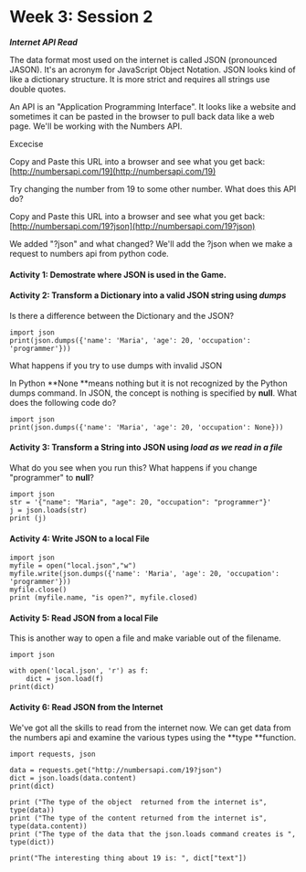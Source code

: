 # Week 3: Session 2

_**Internet API Read**_

The data format most used on the internet is called JSON \(pronounced JASON\).  It's an acronym for JavaScript Object Notation.  JSON looks kind of like a dictionary structure.  It is more strict and requires all strings use double quotes.

An API is an "Application Programming Interface".  It looks like a website and sometimes it can be pasted in the browser to pull back data like a web page.  We'll be working with the Numbers API.

Excecise

Copy and Paste this URL into a browser and see what you get back: [http://numbersapi.com/19](http://numbersapi.com/19)

Try changing the number from 19 to some other number.  What does this API do?

Copy and Paste this URL into a browser and see what you get back: [http://numbersapi.com/19?json](http://numbersapi.com/19?json)

We added "?json" and what changed?  We'll add the ?json when we make a request to numbers api from python code.

#### Activity 1: Demostrate where JSON is used in the Game.

#### Activity 2: Transform a Dictionary into a valid JSON string using _**dumps**_

Is there a difference between the Dictionary and the JSON?

```
import json
print(json.dumps({'name': 'Maria', 'age': 20, 'occupation': 'programmer'}))
```

What happens if you try to use dumps with invalid JSON

In Python **None **means nothing but it is not recognized by the Python dumps command. In JSON, the concept is nothing is specified by **null**.  What does the following code do?

```
import json
print(json.dumps({'name': 'Maria', 'age': 20, 'occupation': None}))
```

#### Activity 3: Transform a String into JSON using _**load as we read in a file**_

What do you see when you run this?  What happens if you change "programmer" to **null**?

```
import json
str = '{"name": "Maria", "age": 20, "occupation": "programmer"}'
j = json.loads(str)
print (j)
```

#### Activity 4: Write JSON to a local File

```
import json
myfile = open("local.json","w")
myfile.write(json.dumps({'name': 'Maria', 'age': 20, 'occupation': 'programmer'}))
myfile.close()
print (myfile.name, "is open?", myfile.closed)
```

#### Activity 5: Read JSON from a local File 

This is another way to open a file and make variable out of the filename.

```
import json

with open('local.json', 'r') as f:
    dict = json.load(f)
print(dict)
```

#### Activity 6: Read JSON from the Internet

We've got all the skills to read from the internet now.  We can get data from the numbers api and examine the various types using the **type **function.

```
import requests, json

data = requests.get("http://numbersapi.com/19?json")
dict = json.loads(data.content)
print(dict)

print ("The type of the object  returned from the internet is", type(data))
print ("The type of the content returned from the internet is", type(data.content))
print ("The type of the data that the json.loads command creates is ", type(dict))

print("The interesting thing about 19 is: ", dict["text"])
```



